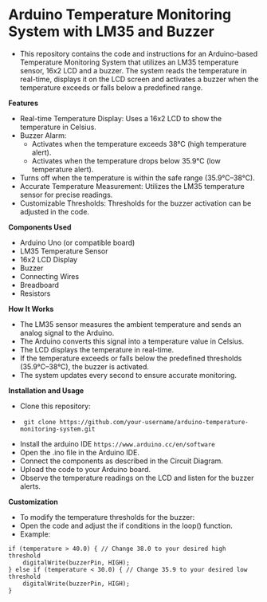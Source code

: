 # Arduino Temperature Monitoring System with LM35 and Buzzer
- This repository contains the code and instructions for an Arduino-based Temperature Monitoring System that utilizes an LM35 temperature sensor, 16x2 LCD and a buzzer. The system reads the temperature in real-time, displays it on the LCD screen and activates a buzzer when the temperature exceeds or falls below a predefined range.

**Features**
- Real-time Temperature Display: Uses a 16x2 LCD to show the temperature in Celsius.
- Buzzer Alarm:
  - Activates when the temperature exceeds 38°C (high temperature alert).
  - Activates when the temperature drops below 35.9°C (low temperature alert).
- Turns off when the temperature is within the safe range (35.9°C–38°C).
- Accurate Temperature Measurement: Utilizes the LM35 temperature sensor for precise readings.
- Customizable Thresholds: Thresholds for the buzzer activation can be adjusted in the code.
  
**Components Used**
- Arduino Uno (or compatible board)
- LM35 Temperature Sensor
- 16x2 LCD Display
- Buzzer
- Connecting Wires
- Breadboard
- Resistors 
  
**How It Works**
- The LM35 sensor measures the ambient temperature and sends an analog signal to the Arduino.
- The Arduino converts this signal into a temperature value in Celsius.
- The LCD displays the temperature in real-time.
- If the temperature exceeds or falls below the predefined thresholds (35.9°C–38°C), the buzzer is activated.
- The system updates every second to ensure accurate monitoring.

**Installation and Usage**
- Clone this repository:
 - ```Copy code
    git clone https://github.com/your-username/arduino-temperature-monitoring-system.git
- Install the arduino IDE ``https://www.arduino.cc/en/software``
- Open the .ino file in the Arduino IDE.
- Connect the components as described in the Circuit Diagram.
- Upload the code to your Arduino board.
- Observe the temperature readings on the LCD and listen for the buzzer alerts.

**Customization**
- To modify the temperature thresholds for the buzzer:
- Open the code and adjust the if conditions in the loop() function.
- Example:
```Copy code
if (temperature > 40.0) { // Change 38.0 to your desired high threshold
    digitalWrite(buzzerPin, HIGH);
} else if (temperature < 30.0) { // Change 35.9 to your desired low threshold
    digitalWrite(buzzerPin, HIGH);
}



